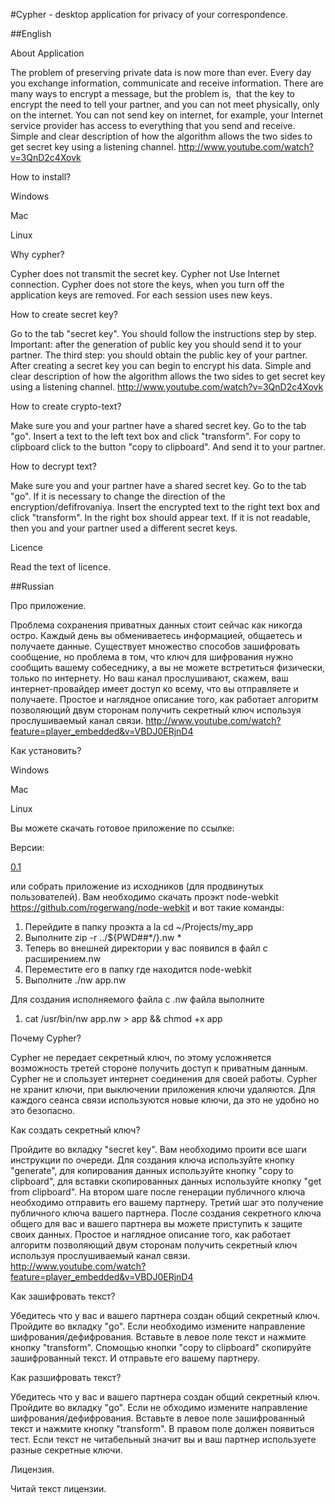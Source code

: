 #Cypher - desktop application for privacy of your correspondence.

##English

About Application

The problem of preserving private data is now more than ever.
Every day you exchange information, communicate and receive information.
There are many ways to encrypt a message, but the problem is, 
that the key to encrypt the need to tell your partner,
and you can not meet physically, only on the internet.
You can not send key on internet, for example,
your Internet service provider has access to everything that you send and receive.
Simple and clear description of how the algorithm allows
the two sides to get secret key using a listening channel.
http://www.youtube.com/watch?v=3QnD2c4Xovk

How to install?

Windows


Mac


Linux

Why cypher?

Cypher does not transmit the secret key. Cypher not Use Internet connection.
Cypher does not store the keys, when you turn off the application keys are removed. For each session
uses new keys.

How to create secret key?

Go to the tab "secret key". You should follow the instructions step by step. Important:
after the generation of public key you should send it to your partner. The third step:
you should obtain the public key of your partner. After creating a secret key you can
begin to encrypt his data. Simple and clear description of how
the algorithm allows the two sides to get secret key using a listening channel.
http://www.youtube.com/watch?v=3QnD2c4Xovk

How to create crypto-text?

Make sure you and your partner have a shared secret key. Go to the tab "go".
Insert a text to the left text box and click "transform".
For copy to clipboard click to the button "copy to clipboard". And send it to your partner.

How to decrypt text?

Make sure you and your partner have a shared secret key.
Go to the tab "go". If it is necessary to change the direction
of the encryption/defifrovaniya. Insert the encrypted text
to the right text box and click "transform". In the right box should appear text.
If  it is not readable, then you and your partner used a different secret keys.

Licence

Read the text of licence.

##Russian

Про приложение.

Проблема сохранения приватных данных стоит сейчас как никогда остро.
Каждый день вы обмениваетесь информацией, общаетесь и получаете данные.
Существует множество способов зашифровать сообщение, но проблема в том,
что ключ для шифрования нужно сообщить вашему собеседнику, а вы не можете
встретиться физически, только по интернету. Но ваш канал прослушивают,
скажем, ваш интернет-провайдер имеет доступ ко всему, что вы отправляете и получаете.
Простое и наглядное описание того, как работает алгоритм позволяющий двум сторонам получить
секретный ключ используя прослушиваемый канал связи.
http://www.youtube.com/watch?feature=player_embedded&v=VBDJ0ERjnD4

Как установить?

Windows


Mac


Linux

Вы можете скачать готовое приложение по ссылке:

Версии:

[0.1](https://www.dropbox.com/s/38l179bvy55663j/cypher)

или собрать приложение из исходников (для продвинутых пользователей). Вам необходимо скачать
проэкт node-webkit https://github.com/rogerwang/node-webkit
и вот такие команды:

1. Перейдите в папку проэкта a la cd ~/Projects/my_app
2. Выполните zip -r ../${PWD##*/}.nw *
3. Теперь во внешней директории у вас появился в файл с расширением.nw
4. Переместите его в папку где находится node-webkit
5. Выполните ./nw app.nw

Для создания исполняемого файла с .nw файла выполните

1. cat /usr/bin/nw app.nw > app && chmod +x app


Почему Cypher?

Cypher не передает секретный ключ, по этому усложняется возможность третей стороне получить
доступ к приватным данным. Cypher не и спользует интернет соединения для своей работы.
Cypher не хранит ключи, при выключении приложения ключи удаляются. Для каждого сеанса связи
используются новые ключи, да это не удобно но это безопасно.

Как создать секретный ключ?

Пройдите во вкладку "secret key". Вам необходимо проити все шаги инструкции по очереди. Для создания
ключа используйте кнопку "generate", для копирования данных используйте кнопку "copy to clipboard",
для вставки скопированных данных используйте кнопку "get from clipboard". На втором шаге после генерации
публичного ключа необходимо отправить его вашему партнеру. Третий шаг это получение публичного ключа вашего партнера.
После создания секретного ключа общего для вас и вашего партнера вы можете приступить к защите
своих данных. Простое и наглядное описание того, как работает алгоритм позволяющий двум сторонам получить
секретный ключ используя прослушиваемый канал связи.
http://www.youtube.com/watch?feature=player_embedded&v=VBDJ0ERjnD4

Как зашифровать текст?

Убедитесь что у вас и вашего партнера создан общий секретный ключ. Пройдите во вкладку "go".
Если необходимо измените направление шифрования/дефифрования. Вставьте в левое поле текст и
нажмите кнопку "transform". Спомощью кнопки "copy to clipboard" скопируйте зашифрованный текст.
И отправьте его вашему партнеру.

Как разшифровать текст?

Убедитесь что у вас и вашего партнера создан общий секретный ключ. Пройдите во вкладку "go".
Если не обходимо измените направление шифрования/дефифрования. Вставьте в левое поле зашифрованный
текст и нажмите кнопку "transform". В правом поле должен появиться тест. Если текст не
читабельный значит вы и ваш партнер используете разные секретные ключи.

Лицензия.

Читай текст лицензии.

